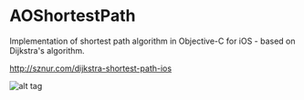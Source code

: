 AOShortestPath
==============

Implementation of shortest path algorithm in Objective-C for iOS - based on Dijkstra's algorithm.

http://sznur.com/dijkstra-shortest-path-ios



![alt tag](http://sznur.com/img/path_01.gif)
